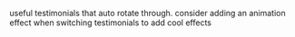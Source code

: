 useful testimonials that auto rotate through. consider adding an animation effect when switching testimonials to add cool effects
